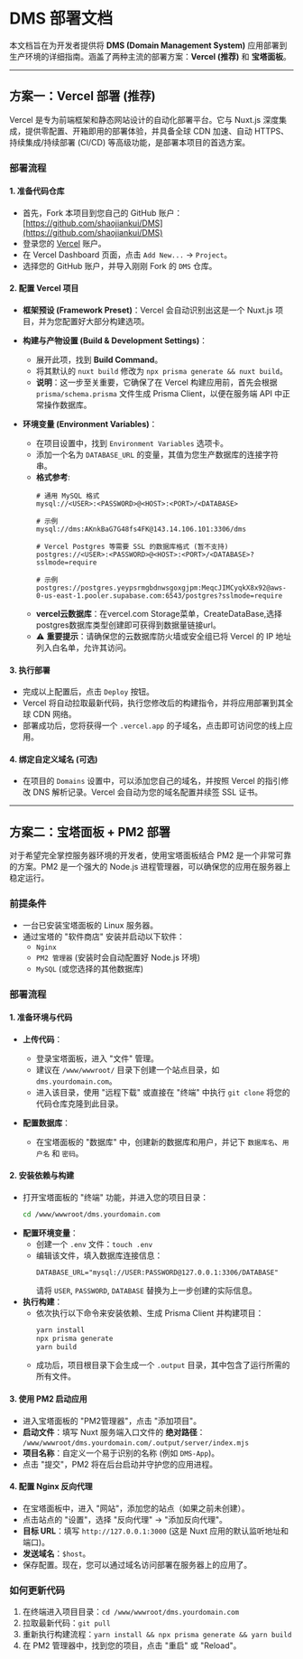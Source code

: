 # DMS 部署文档

本文档旨在为开发者提供将 **DMS (Domain Management System)** 应用部署到生产环境的详细指南。涵盖了两种主流的部署方案：**Vercel (推荐)** 和 **宝塔面板**。

---

## 方案一：Vercel 部署 (推荐)

Vercel 是专为前端框架和静态网站设计的自动化部署平台。它与 Nuxt.js 深度集成，提供零配置、开箱即用的部署体验，并具备全球 CDN 加速、自动 HTTPS、持续集成/持续部署 (CI/CD) 等高级功能，是部署本项目的首选方案。

### 部署流程

#### 1. 准备代码仓库

-   首先，Fork 本项目到您自己的 GitHub 账户：[https://github.com/shaojiankui/DMS](https://github.com/shaojiankui/DMS)
-   登录您的 [Vercel](https://vercel.com) 账户。
-   在 Vercel Dashboard 页面，点击 `Add New...` -> `Project`。
-   选择您的 GitHub 账户，并导入刚刚 Fork 的 `DMS` 仓库。

#### 2. 配置 Vercel 项目

-   **框架预设 (Framework Preset)**：Vercel 会自动识别出这是一个 Nuxt.js 项目，并为您配置好大部分构建选项。

-   **构建与产物设置 (Build & Development Settings)**：
    -   展开此项，找到 **Build Command**。
    -   将其默认的 `nuxt build` 修改为 `npx prisma generate && nuxt build`。
    -   **说明**：这一步至关重要，它确保了在 Vercel 构建应用前，首先会根据 `prisma/schema.prisma` 文件生成 Prisma Client，以便在服务端 API 中正常操作数据库。

-   **环境变量 (Environment Variables)**：
    -   在项目设置中，找到 `Environment Variables` 选项卡。
    -   添加一个名为 `DATABASE_URL` 的变量，其值为您生产数据库的连接字符串。
    -   **格式参考**:
        ```
        # 通用 MySQL 格式
        mysql://<USER>:<PASSWORD>@<HOST>:<PORT>/<DATABASE>

        # 示例
        mysql://dms:AKnkBaG7G48fs4FK@143.14.106.101:3306/dms
        ```
        ```
        # Vercel Postgres 等需要 SSL 的数据库格式 (暂不支持)
        postgres://<USER>:<PASSWORD>@<HOST>:<PORT>/<DATABASE>?sslmode=require

        # 示例
        postgres://postgres.yeypsrmgbdnwsgoxgjpm:MeqcJIMCyqkX8x92@aws-0-us-east-1.pooler.supabase.com:6543/postgres?sslmode=require
        ```
    -   **vercel云数据库**：在vercel.com Storage菜单，CreateDataBase,选择postgres数据库类型创建即可获得到数据量链接url。
    -   ⚠️ **重要提示**：请确保您的云数据库防火墙或安全组已将 Vercel 的 IP 地址列入白名单，允许其访问。

#### 3. 执行部署

-   完成以上配置后，点击 `Deploy` 按钮。
-   Vercel 将自动拉取最新代码，执行您修改后的构建指令，并将应用部署到其全球 CDN 网络。
-   部署成功后，您将获得一个 `.vercel.app` 的子域名，点击即可访问您的线上应用。

#### 4. 绑定自定义域名 (可选)

-   在项目的 `Domains` 设置中，可以添加您自己的域名，并按照 Vercel 的指引修改 DNS 解析记录。Vercel 会自动为您的域名配置并续签 SSL 证书。

---

## 方案二：宝塔面板 + PM2 部署

对于希望完全掌控服务器环境的开发者，使用宝塔面板结合 PM2 是一个非常可靠的方案。PM2 是一个强大的 Node.js 进程管理器，可以确保您的应用在服务器上稳定运行。

### 前提条件

-   一台已安装宝塔面板的 Linux 服务器。
-   通过宝塔的 "软件商店" 安装并启动以下软件：
    -   `Nginx`
    -   `PM2 管理器` (安装时会自动配置好 Node.js 环境)
    -   `MySQL` (或您选择的其他数据库)

### 部署流程

#### 1. 准备环境与代码

-   **上传代码**：
    -   登录宝塔面板，进入 "文件" 管理。
    -   建议在 `/www/wwwroot/` 目录下创建一个站点目录，如 `dms.yourdomain.com`。
    -   进入该目录，使用 "远程下载" 或直接在 "终端" 中执行 `git clone` 将您的代码仓库克隆到此目录。

-   **配置数据库**：
    -   在宝塔面板的 "数据库" 中，创建新的数据库和用户，并记下 `数据库名`、`用户名` 和 `密码`。

#### 2. 安装依赖与构建

-   打开宝塔面板的 "终端" 功能，并进入您的项目目录：
    ```bash
    cd /www/wwwroot/dms.yourdomain.com
    ```
-   **配置环境变量**：
    -   创建一个 `.env` 文件：`touch .env`
    -   编辑该文件，填入数据库连接信息：
        ```
        DATABASE_URL="mysql://USER:PASSWORD@127.0.0.1:3306/DATABASE"
        ```
        请将 `USER`, `PASSWORD`, `DATABASE` 替换为上一步创建的实际信息。
-   **执行构建**：
    -   依次执行以下命令来安装依赖、生成 Prisma Client 并构建项目：
        ```bash
        yarn install
        npx prisma generate
        yarn build
        ```
    -   成功后，项目根目录下会生成一个 `.output` 目录，其中包含了运行所需的所有文件。

#### 3. 使用 PM2 启动应用

-   进入宝塔面板的 "PM2管理器"，点击 "添加项目"。
-   **启动文件**：填写 Nuxt 服务端入口文件的 **绝对路径**：
    `/www/wwwroot/dms.yourdomain.com/.output/server/index.mjs`
-   **项目名称**：自定义一个易于识别的名称 (例如 `DMS-App`)。
-   点击 "提交"，PM2 将在后台启动并守护您的应用进程。

#### 4. 配置 Nginx 反向代理

-   在宝塔面板中，进入 "网站"，添加您的站点（如果之前未创建）。
-   点击站点的 "设置"，选择 "反向代理" -> "添加反向代理"。
-   **目标 URL**：填写 `http://127.0.0.1:3000` (这是 Nuxt 应用的默认监听地址和端口)。
-   **发送域名**：`$host`。
-   保存配置。现在，您可以通过域名访问部署在服务器上的应用了。

### 如何更新代码

1.  在终端进入项目目录：`cd /www/wwwroot/dms.yourdomain.com`
2.  拉取最新代码：`git pull`
3.  重新执行构建流程：`yarn install && npx prisma generate && yarn build`
4.  在 PM2 管理器中，找到您的项目，点击 "重启" 或 "Reload"。
